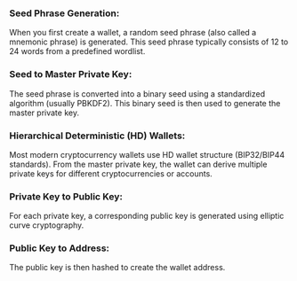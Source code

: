 ### Seed Phrase Generation:

When you first create a wallet, a random seed phrase (also called a mnemonic phrase) is generated.
This seed phrase typically consists of 12 to 24 words from a predefined wordlist.


### Seed to Master Private Key:

The seed phrase is converted into a binary seed using a standardized algorithm (usually PBKDF2).
This binary seed is then used to generate the master private key.


### Hierarchical Deterministic (HD) Wallets:

Most modern cryptocurrency wallets use HD wallet structure (BIP32/BIP44 standards).
From the master private key, the wallet can derive multiple private keys for different cryptocurrencies or accounts.


### Private Key to Public Key:

For each private key, a corresponding public key is generated using elliptic curve cryptography.


### Public Key to Address:

The public key is then hashed to create the wallet address.